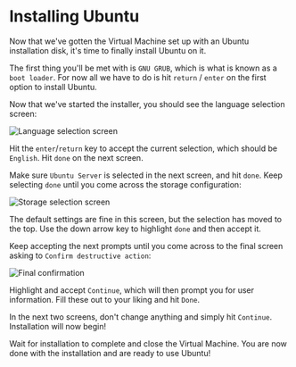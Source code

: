 # Installing Ubuntu

Now that we've gotten the Virtual Machine set up with an Ubuntu installation disk, it's time to finally install Ubuntu on it.

The first thing you'll be met with is `GNU GRUB`, which is what is known as a `boot loader`. For now all we have to do is hit `return` / `enter` on the first option to install Ubuntu.

Now that we've started the installer, you should see the language selection screen:

![Language selection screen](https://curriculum-content.s3.amazonaws.com/6685/devops-m0-install-ubuntu/ubuntu-step-1.png)

Hit the `enter`/`return` key to accept the current selection, which should be `English`. Hit `done` on the next screen.

Make sure `Ubuntu Server` is selected in the next screen, and hit `done`. Keep selecting `done` until you come across the storage configuration:

![Storage selection screen](https://curriculum-content.s3.amazonaws.com/6685/devops-m0-install-ubuntu/ubuntu-step-2.png)

The default settings are fine in this screen, but the selection has moved to the top. Use the down arrow key to highlight `done` and then accept it.

Keep accepting the next prompts until you come across to the final screen asking to `Confirm destructive action`:

![Final confirmation](https://curriculum-content.s3.amazonaws.com/6685/devops-m0-install-ubuntu/ubuntu-step-3.png)

Highlight and accept `Continue`, which will then prompt you for user information. Fill these out to your liking and hit `Done`.

In the next two screens, don't change anything and simply hit `Continue`. Installation will now begin!

Wait for installation to complete and close the Virtual Machine. You are now done with the installation and are ready to use Ubuntu!
